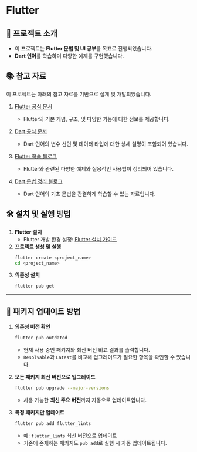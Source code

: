 # Flutter

## 📌 프로젝트 소개
- 이 프로젝트는 **Flutter 문법 및 UI 공부**를 목표로 진행되었습니다. 
- **Dart 언어**를 학습하며 다양한 예제를 구현했습니다.

## 📚 참고 자료
이 프로젝트는 아래의 참고 자료를 기반으로 설계 및 개발되었습니다.

1. [Flutter 공식 문서](https://docs.flutter.dev/?_gl=1*zm003m*_up*MQ..*_ga*MTY5NjIxNjM2OC4xNzM0ODA1OTYx*_ga_04YGWK0175*MTczNDgwNTk2MC4xLjAuMTczNDgwNTk2MC4wLjAuMA..)
   - Flutter의 기본 개념, 구조, 및 다양한 기능에 대한 정보를 제공합니다.
  
2. [Dart 공식 문서](https://dart.dev/language/variables)
   - Dart 언어의 변수 선언 및 데이터 타입에 대한 상세 설명이 포함되어 있습니다.
  
3. [Flutter 학습 블로그](https://heyoonow.tistory.com/127)
   - Flutter와 관련된 다양한 예제와 실용적인 사용법이 정리되어 있습니다.

4. [Dart 문법 정리 블로그](https://velog.io/@dolfalf/플러터-개발을-위한-30분-다트Dart문법정리)
   - Dart 언어의 기초 문법을 간결하게 학습할 수 있는 자료입니다.


## 🛠️ 설치 및 실행 방법
1. **Flutter 설치**
   - Flutter 개발 환경 설정: [Flutter 설치 가이드](https://docs.flutter.dev/get-started/install)
2. **프로젝트 생성 및 실행**
   ```bash
   flutter create <project_name>
   cd <project_name>
   ```
3. **의존성 설치**
   ```bash
   flutter pub get
   ```
---

## 🔄 패키지 업데이트 방법
1. **의존성 버전 확인**
   ```bash
   flutter pub outdated
   ```
   - 현재 사용 중인 패키지와 최신 버전 비교 결과를 출력합니다.
   - `Resolvable`과 `Latest`를 비교해 업그레이드가 필요한 항목을 확인할 수 있습니다.

2. **모든 패키지 최신 버전으로 업그레이드**
   ```bash
   flutter pub upgrade --major-versions
   ```
   - 사용 가능한 **최신 주요 버전**까지 자동으로 업데이트합니다.

3. **특정 패키지만 업데이트**
   ```bash
   flutter pub add flutter_lints
   ```
   - 예: `flutter_lints` 최신 버전으로 업데이트
   - 기존에 존재하는 패키지도 `pub add`로 실행 시 자동 업데이트됩니다.